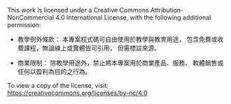 This work is licensed under a Creative Commons
Attribution-NonCommercial 4.0 International License,
with the following additional permission:

- 教學例外條款：
  本專案程式碼可自由使用於教學與教育用途，
  包含免費或收費課程，無論線上或實體皆可引用，
  但需標註來源。

- 商業限制：
  除教學用途外，禁止將本專案用於商業產品、服務、
  軟體銷售或任何以盈利為目的之行為。

To view a copy of the license, visit:
https://creativecommons.org/licenses/by-nc/4.0